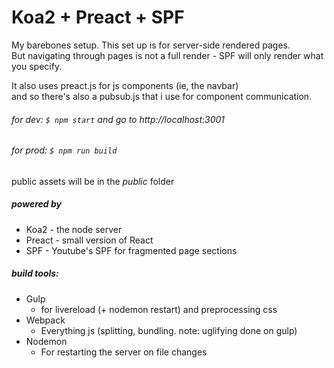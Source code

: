 Koa2 + Preact + SPF
===================

My barebones setup. This set up is for server-side rendered pages.  
But navigating through pages is not a full render - SPF will only render what you specify.

It also uses preact.js for js components (ie, the navbar)  
and so there's also a pubsub.js that i use for component communication.

###### for dev:  `$ npm start` and go to http://localhost:3001
###### for prod: `$ npm run build`  

public assets will be in the _public_ folder

##### powered by
* Koa2 - the node server
* Preact - small version of React
* SPF - Youtube's SPF for fragmented page sections
 
##### build tools:
* Gulp
  * for livereload (+ nodemon restart) and preprocessing css
* Webpack
  * Everything js (splitting, bundling. note: uglifying done on gulp)
* Nodemon
  * For restarting the server on file changes



